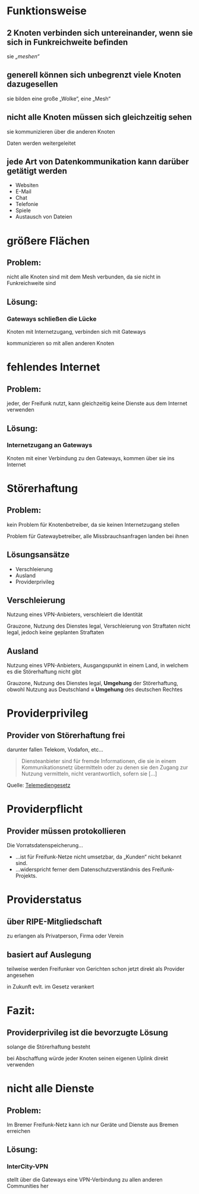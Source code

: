 # Funktionsweise


## 2 Knoten verbinden sich untereinander, wenn sie sich in Funkreichweite befinden
sie *„meshen“*


## generell können sich unbegrenzt viele Knoten dazugesellen
sie bilden eine große „Wolke“, eine „Mesh“


## nicht alle Knoten müssen sich gleichzeitig sehen
sie kommunizieren über die anderen Knoten

Daten werden weitergeleitet


## jede Art von Datenkommunikation kann darüber getätigt werden
* Websiten
* E-Mail
* Chat
* Telefonie
* Spiele
* Austausch von Dateien


# größere Flächen
## Problem:
nicht alle Knoten sind mit dem Mesh verbunden, da sie nicht in Funkreichweite sind

## Lösung:
### Gateways schließen die Lücke
Knoten mit Internetzugang, verbinden sich mit Gateways

kommunizieren so mit allen anderen Knoten


# fehlendes Internet
## Problem:
jeder, der Freifunk nutzt, kann gleichzeitig keine Dienste aus dem Internet verwenden

## Lösung:
### Internetzugang an Gateways
Knoten mit einer Verbindung zu den Gateways, kommen über sie ins Internet


# Störerhaftung
## Problem:
kein Problem für Knotenbetreiber, da sie keinen Internetzugang stellen

Problem für Gatewaybetreiber, alle Missbrauchsanfragen landen bei ihnen

## Lösungsansätze
* Verschleierung
* Ausland
* Providerprivileg


## Verschleierung
Nutzung eines VPN-Anbieters, verschleiert die Identität

Grauzone, Nutzung des Dienstes legal, Verschleierung von Straftaten nicht legal, jedoch keine geplanten Straftaten

## Ausland
Nutzung eines VPN-Anbieters, Ausgangspunkt in einem Land, in welchem es die Störerhaftung nicht gibt

Grauzone, Nutzung des Dienstes legal, **Umgehung** der Störerhaftung, obwohl Nutzung aus Deutschland **= Umgehung** des deutschen Rechtes


# Providerprivileg
## Provider von Störerhaftung frei
darunter fallen Telekom, Vodafon, etc...

> Diensteanbieter sind für fremde Informationen, die sie in einem Kommunikationsnetz übermitteln oder zu denen sie den Zugang zur Nutzung vermitteln, nicht verantwortlich, sofern sie [...]

Quelle: [Telemediengesetz](http://www.gesetze-im-internet.de/tmg/index.html)


# Providerpflicht
## Provider müssen protokollieren
Die Vorratsdatenspeicherung...

* ...ist für Freifunk-Netze nicht umsetzbar, da „Kunden“ nicht bekannt sind.
* ...widerspricht ferner dem Datenschutzverständnis des Freifunk-Projekts.


# Providerstatus
## über RIPE-Mitgliedschaft
zu erlangen als Privatperson, Firma oder Verein

## basiert auf Auslegung
teilweise werden Freifunker von Gerichten schon jetzt direkt als Provider angesehen

in Zukunft evlt. im Gesetz verankert


# Fazit:
## Providerprivileg ist die bevorzugte Lösung
solange die Störerhaftung besteht

bei Abschaffung würde jeder Knoten seinen eigenen Uplink direkt verwenden


# nicht alle Dienste
## Problem:
Im Bremer Freifunk-Netz kann ich nur Geräte und Dienste aus Bremen erreichen

## Lösung:
### InterCity-VPN
stellt über die Gateways eine VPN-Verbindung zu allen anderen Communities her
